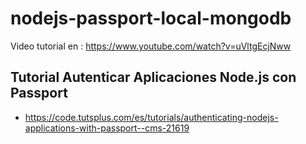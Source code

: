# nodejs-passport-local-mongodb

Video tutorial en :  https://www.youtube.com/watch?v=uVltgEcjNww
## Tutorial Autenticar Aplicaciones Node.js con Passport

* https://code.tutsplus.com/es/tutorials/authenticating-nodejs-applications-with-passport--cms-21619
